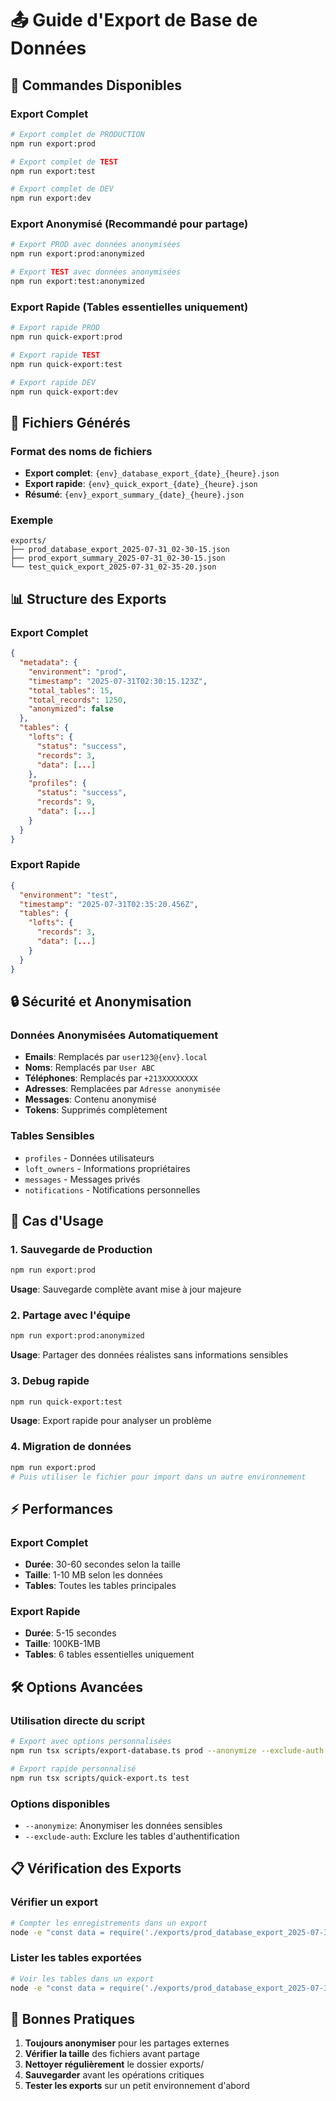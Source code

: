 # 📤 Guide d'Export de Base de Données

## 🚀 Commandes Disponibles

### Export Complet
```bash
# Export complet de PRODUCTION
npm run export:prod

# Export complet de TEST
npm run export:test

# Export complet de DEV
npm run export:dev
```

### Export Anonymisé (Recommandé pour partage)
```bash
# Export PROD avec données anonymisées
npm run export:prod:anonymized

# Export TEST avec données anonymisées
npm run export:test:anonymized
```

### Export Rapide (Tables essentielles uniquement)
```bash
# Export rapide PROD
npm run quick-export:prod

# Export rapide TEST
npm run quick-export:test

# Export rapide DEV
npm run quick-export:dev
```

## 📁 Fichiers Générés

### Format des noms de fichiers
- **Export complet**: `{env}_database_export_{date}_{heure}.json`
- **Export rapide**: `{env}_quick_export_{date}_{heure}.json`
- **Résumé**: `{env}_export_summary_{date}_{heure}.json`

### Exemple
```
exports/
├── prod_database_export_2025-07-31_02-30-15.json
├── prod_export_summary_2025-07-31_02-30-15.json
└── test_quick_export_2025-07-31_02-35-20.json
```

## 📊 Structure des Exports

### Export Complet
```json
{
  "metadata": {
    "environment": "prod",
    "timestamp": "2025-07-31T02:30:15.123Z",
    "total_tables": 15,
    "total_records": 1250,
    "anonymized": false
  },
  "tables": {
    "lofts": {
      "status": "success",
      "records": 3,
      "data": [...]
    },
    "profiles": {
      "status": "success", 
      "records": 9,
      "data": [...]
    }
  }
}
```

### Export Rapide
```json
{
  "environment": "test",
  "timestamp": "2025-07-31T02:35:20.456Z",
  "tables": {
    "lofts": {
      "records": 3,
      "data": [...]
    }
  }
}
```

## 🔒 Sécurité et Anonymisation

### Données Anonymisées Automatiquement
- **Emails**: Remplacés par `user123@{env}.local`
- **Noms**: Remplacés par `User ABC`
- **Téléphones**: Remplacés par `+213XXXXXXXX`
- **Adresses**: Remplacées par `Adresse anonymisée`
- **Messages**: Contenu anonymisé
- **Tokens**: Supprimés complètement

### Tables Sensibles
- `profiles` - Données utilisateurs
- `loft_owners` - Informations propriétaires
- `messages` - Messages privés
- `notifications` - Notifications personnelles

## 🎯 Cas d'Usage

### 1. Sauvegarde de Production
```bash
npm run export:prod
```
**Usage**: Sauvegarde complète avant mise à jour majeure

### 2. Partage avec l'équipe
```bash
npm run export:prod:anonymized
```
**Usage**: Partager des données réalistes sans informations sensibles

### 3. Debug rapide
```bash
npm run quick-export:test
```
**Usage**: Export rapide pour analyser un problème

### 4. Migration de données
```bash
npm run export:prod
# Puis utiliser le fichier pour import dans un autre environnement
```

## ⚡ Performances

### Export Complet
- **Durée**: 30-60 secondes selon la taille
- **Taille**: 1-10 MB selon les données
- **Tables**: Toutes les tables principales

### Export Rapide
- **Durée**: 5-15 secondes
- **Taille**: 100KB-1MB
- **Tables**: 6 tables essentielles uniquement

## 🛠️ Options Avancées

### Utilisation directe du script
```bash
# Export avec options personnalisées
npm run tsx scripts/export-database.ts prod --anonymize --exclude-auth

# Export rapide personnalisé
npm run tsx scripts/quick-export.ts test
```

### Options disponibles
- `--anonymize`: Anonymiser les données sensibles
- `--exclude-auth`: Exclure les tables d'authentification

## 📋 Vérification des Exports

### Vérifier un export
```bash
# Compter les enregistrements dans un export
node -e "const data = require('./exports/prod_database_export_2025-07-31_02-30-15.json'); console.log('Total records:', data.metadata.total_records)"
```

### Lister les tables exportées
```bash
# Voir les tables dans un export
node -e "const data = require('./exports/prod_database_export_2025-07-31_02-30-15.json'); console.log('Tables:', Object.keys(data.tables))"
```

## 🚨 Bonnes Pratiques

1. **Toujours anonymiser** pour les partages externes
2. **Vérifier la taille** des fichiers avant partage
3. **Nettoyer régulièrement** le dossier exports/
4. **Sauvegarder** avant les opérations critiques
5. **Tester les exports** sur un petit environnement d'abord